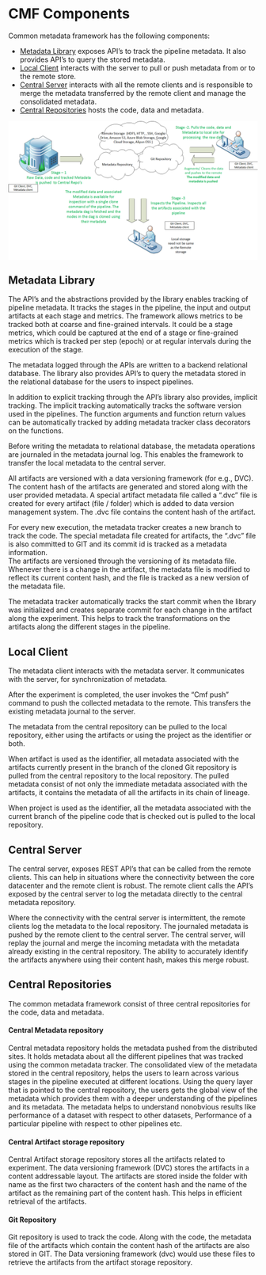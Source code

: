 # CMF Components
Common metadata framework has the following components:

- [Metadata Library](#metadata-library) exposes API’s to track the pipeline metadata. It also provides API’s to query 
  the stored metadata. 
- [Local Client](#local-client) interacts with the server to pull or push metadata from or to the remote store. 
- [Central Server](#central-server) interacts with all the remote clients and is responsible to merge the metadata
  transferred by the remote client and manage the consolidated metadata.  
- [Central Repositories](#central-repositories) hosts the code, data and metadata.

<img src="./../assets/distributed_architecture.png" alt="CMF Framework" style="display: block; margin: 0 auto" />


## Metadata Library
The API’s and the abstractions provided by the library enables tracking of pipeline metadata. It tracks the stages in 
the pipeline, the input and output artifacts at each stage and metrics. The framework allows metrics to be tracked both 
at coarse and fine-grained intervals. It could be a stage metrics, which could be captured at the end of a stage or 
fine-grained metrics which is tracked per step (epoch) or at regular intervals during the execution of the stage. 

The metadata logged through the APIs are written to a backend relational database. The library also provides API’s to 
query the metadata stored in the relational database for the users to inspect pipelines.   

In addition to explicit tracking through the API’s library also provides, implicit tracking. The implicit tracking 
automatically tracks the software version used in the pipelines. The function arguments and function return values can 
be automatically tracked by adding metadata tracker class decorators on the functions. 

Before writing the metadata to relational database, the metadata operations are journaled in the metadata journal log. 
This enables the framework to transfer the local metadata to the central server. 

All artifacts are versioned with a data versioning framework (for e.g., DVC). The content hash of the artifacts are 
generated and stored along with the user provided metadata. A special artifact metadata file called a “.dvc” file is 
created for every artifact (file / folder) which is added to data version management system. The .dvc file contains the
content hash of the artifact.  

For every new execution, the metadata tracker creates a new branch to track the code. The special metadata file created 
for artifacts, the “.dvc” file is also committed to GIT and its commit id is tracked as a metadata information.  
The artifacts are versioned through the versioning of its metadata file. Whenever there is a change in the artifact, 
the metadata file is modified to reflect its current content hash, and the file is tracked as a new version of the
metadata file.  

The metadata tracker automatically tracks the start commit when the library was initialized and creates separate commit 
for each change in the artifact along the experiment. This helps to track the transformations on the artifacts along the
different stages in the pipeline. 

## Local Client 
The metadata client interacts with the metadata server. It communicates with the server, for synchronization of metadata.  

After the experiment is completed, the user invokes the “Cmf push” command to push the collected metadata to the remote.
This transfers the existing metadata journal to the server.  

The metadata from the central repository can be pulled to the local repository, either using the artifacts or using the 
project as the identifier or both. 

When artifact is used as the identifier, all metadata associated with the artifacts currently present in the branch of 
the cloned Git repository is pulled from the central repository to the local repository. The pulled metadata consist of 
not only the immediate metadata associated with the artifacts, it contains the metadata of all the artifacts in its 
chain of lineage. 

When project is used as the identifier, all the metadata associated with the current branch of the pipeline code that 
is checked out is pulled to the local repository. 

## Central Server 
The central server, exposes REST API’s that can be called from the remote clients. This can help in situations where the
connectivity between the core datacenter and the remote client is robust. The remote client calls the API’s exposed by
the central server to log the metadata directly to the central metadata repository.  

Where the connectivity with the central server is intermittent, the remote clients log the metadata to the local 
repository. The journaled metadata is pushed by the remote client to the central server. The central server, will 
replay the journal and merge the incoming metadata with the metadata already existing in the central repository. The 
ability to accurately identify the artifacts anywhere using their content hash, makes this merge robust. 

## Central Repositories 
The common metadata framework consist of three central repositories for the code, data and metadata. 

#### Central Metadata repository 
Central metadata repository holds the metadata pushed from the distributed sites. It holds metadata about all the 
different pipelines that was tracked using the common metadata tracker.  The consolidated view of the metadata stored 
in the central repository, helps the users to learn across various stages in the pipeline executed at different 
locations. Using the query layer that is pointed to the central repository, the users gets the global view of the 
metadata which provides them with a deeper understanding of the pipelines and its metadata.  The metadata helps to 
understand nonobvious results like performance of a dataset with respect to other datasets, Performance of a particular
pipeline with respect to other pipelines etc. 

#### Central Artifact storage repository 
Central Artifact storage repository stores all the artifacts related to experiment. The data versioning framework (DVC) 
stores the artifacts in a content addressable layout. The artifacts are stored inside the folder with name as the first
two characters of the content hash and the name of the artifact as the remaining part of the content hash. This helps 
in efficient retrieval of the artifacts.   

#### Git Repository 
Git repository is used to track the code. Along with the code, the metadata file of the artifacts which contain the 
content hash of the artifacts are also stored in GIT. The Data versioning framework (dvc) would use these files to 
retrieve the artifacts from the artifact storage repository.
